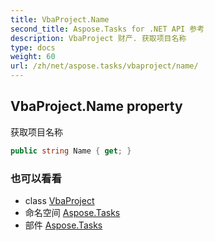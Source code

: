 ```yaml
---
title: VbaProject.Name
second_title: Aspose.Tasks for .NET API 参考
description: VbaProject 财产. 获取项目名称
type: docs
weight: 60
url: /zh/net/aspose.tasks/vbaproject/name/
---
```

## VbaProject.Name property

获取项目名称

```csharp
public string Name { get; }
```

### 也可以看看

* class [VbaProject](../)
* 命名空间 [Aspose.Tasks](../../vbaproject/)
* 部件 [Aspose.Tasks](../../../)


